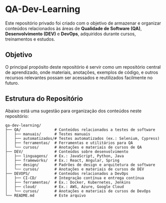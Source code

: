 # QA-Dev-Learning

Este repositório privado foi criado com o objetivo de armazenar e organizar conteúdos relacionados às áreas de **Qualidade de Software (QA)**, **Desenvolvimento (DEV)** e **DevOps**, adquiridos durante cursos, treinamentos e estudos.

## Objetivo

O principal propósito deste repositório é servir como um repositório central de aprendizado, onde materiais, anotações, exemplos de código, e outros recursos relevantes possam ser acessados e reutilizados facilmente no futuro.

## Estrutura do Repositório

Abaixo está uma sugestão para organização dos conteúdos neste repositório:

```plaintext
qa-dev-learning/
├── QA/               # Conteúdos relacionados a testes de software
│   ├── manuais/      # Testes manuais
│   ├── automatizados/# Testes automatizados (ex.: Selenium, Cypress)
│   ├── ferramentas/  # Ferramentas e utilitários para QA
│   └── cursos/       # Anotações e materiais de cursos de QA
├── DEV/              # Conteúdos sobre desenvolvimento
│   ├── linguagens/   # Ex.: JavaScript, Python, Java
│   ├── frameworks/   # Ex.: React, Angular, Spring
│   ├── design/       # Padrões de design e arquitetura de software
│   └── cursos/       # Anotações e materiais de cursos de DEV
├── DEVOPS/           # Conteúdos relacionados a DevOps
│   ├── CI-CD/        # Integração contínua e entrega contínua
│   ├── ferramentas/  # Ex.: Docker, Kubernetes, Jenkins
│   ├── cloud/        # Ex.: AWS, Azure, Google Cloud
│   └── cursos/       # Anotações e materiais de cursos de DevOps
└── README.md         # Este arquivo
